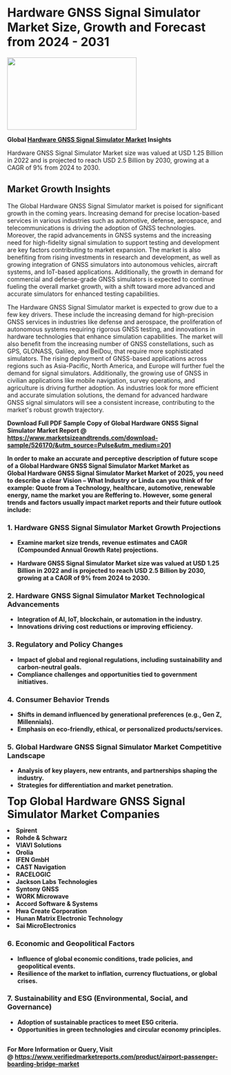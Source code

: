<H1>Hardware GNSS Signal Simulator Market Size, Growth and Forecast from 2024 - 2031</H1><img class="aligncenter size-medium wp-image-584254" src="https://thirdeyenews.in/wp-content/uploads/2024/09/Global-Market-Research-300x168.jpeg" alt="" width="300" height="168" /><p><strong>Global&nbsp;<a href="https://www.marketsizeandtrends.com/download-sample/526170/&amp;utm_source=Pulse&amp;utm_medium=201">Hardware GNSS Signal Simulator Market</a> Insights</strong></p><p>Hardware GNSS Signal Simulator Market size was valued at USD 1.25 Billion in 2022 and is projected to reach USD 2.5 Billion by 2030, growing at a CAGR of 9% from 2024 to 2030.</p><p><h2>Market Growth Insights</h2> <p>The Global Hardware GNSS Signal Simulator market is poised for significant growth in the coming years. Increasing demand for precise location-based services in various industries such as automotive, defense, aerospace, and telecommunications is driving the adoption of GNSS technologies. Moreover, the rapid advancements in GNSS systems and the increasing need for high-fidelity signal simulation to support testing and development are key factors contributing to market expansion. The market is also benefiting from rising investments in research and development, as well as growing integration of GNSS simulators into autonomous vehicles, aircraft systems, and IoT-based applications. Additionally, the growth in demand for commercial and defense-grade GNSS simulators is expected to continue fueling the overall market growth, with a shift toward more advanced and accurate simulators for enhanced testing capabilities.</p> <p><strong></strong></p> <p>The Hardware GNSS Signal Simulator market is expected to grow due to a few key drivers. These include the increasing demand for high-precision GNSS services in industries like defense and aerospace, the proliferation of autonomous systems requiring rigorous GNSS testing, and innovations in hardware technologies that enhance simulation capabilities. The market will also benefit from the increasing number of GNSS constellations, such as GPS, GLONASS, Galileo, and BeiDou, that require more sophisticated simulators. The rising deployment of GNSS-based applications across regions such as Asia-Pacific, North America, and Europe will further fuel the demand for signal simulators. Additionally, the growing use of GNSS in civilian applications like mobile navigation, survey operations, and agriculture is driving further adoption. As industries look for more efficient and accurate simulation solutions, the demand for advanced hardware GNSS signal simulators will see a consistent increase, contributing to the market's robust growth trajectory.</p> <p><strong></p><p><span class=""><strong>Download Full PDF Sample Copy of Global Hardware GNSS Signal Simulator Market Report</strong> @ <a href="https://www.marketsizeandtrends.com/download-sample/526170/&amp;utm_source=Pulse&amp;utm_medium=201" target="_blank">https://www.marketsizeandtrends.com/download-sample/526170/&amp;utm_source=Pulse&amp;utm_medium=201</a></span></p><p>In order to make an accurate and perceptive description of future scope of a Global&nbsp;Hardware GNSS Signal Simulator Market Market as Global&nbsp;Hardware GNSS Signal Simulator Market Market of 2025, you need to describe a clear Vision &ndash; What Industry or Linda can you think of for example: Quote from a Technology, healthcare, automotive, renewable energy, name the market you are Reffering to. However, some general trends and factors usually impact market reports and their future outlook include:</p><h3>1.&nbsp;<strong>Hardware GNSS Signal Simulator Market Growth Projections</strong></h3><ul><li>Examine market size trends, revenue estimates and CAGR (Compounded Annual Growth Rate) projections.</li><li><p>Hardware GNSS Signal Simulator Market size was valued at USD 1.25 Billion in 2022 and is projected to reach USD 2.5 Billion by 2030, growing at a CAGR of 9% from 2024 to 2030.</p></li></ul><h3>2.&nbsp;<strong>Hardware GNSS Signal Simulator Market Technological Advancements</strong></h3><ul><li>Integration of AI, IoT, blockchain, or automation in the industry.</li><li>Innovations driving cost reductions or improving efficiency.</li></ul><h3>3.&nbsp;<strong>Regulatory and Policy Changes</strong></h3><ul><li>Impact of global and regional regulations, including sustainability and carbon-neutral goals.</li><li>Compliance challenges and opportunities tied to government initiatives.</li></ul><h3>4.&nbsp;<strong>Consumer Behavior Trends</strong></h3><ul><li>Shifts in demand influenced by generational preferences (e.g., Gen Z, Millennials).</li><li>Emphasis on eco-friendly, ethical, or personalized products/services.</li></ul><h3>5.&nbsp;<strong>Global Hardware GNSS Signal Simulator Market Competitive Landscape</strong></h3><ul><li>Analysis of key players, new entrants, and partnerships shaping the industry.</li><li>Strategies for differentiation and market penetration.</li></ul><p data-pm-slice="1 1 []"><span style="color: inherit; font-family: inherit; font-size: 25px;">Top Global Hardware GNSS Signal Simulator Market Companies</span></p><div class="" data-test-id=""><p><li>Spirent</li><li> Rohde & Schwarz</li><li> VIAVI Solutions</li><li> Orolia</li><li> IFEN GmbH</li><li> CAST Navigation</li><li> RACELOGIC</li><li> Jackson Labs Technologies</li><li> Syntony GNSS</li><li> WORK Microwave</li><li> Accord Software & Systems</li><li> Hwa Create Corporation</li><li> Hunan Matrix Electronic Technology</li><li> Sai MicroElectronics</li></p></div><h3>6.&nbsp;<strong>Economic and Geopolitical Factors</strong></h3><ul><li>Influence of global economic conditions, trade policies, and geopolitical events.</li><li>Resilience of the market to inflation, currency fluctuations, or global crises.</li></ul><h3>7.&nbsp;<strong>Sustainability and ESG (Environmental, Social, and Governance)</strong></h3><ul><li>Adoption of sustainable practices to meet ESG criteria.</li><li>Opportunities in green technologies and circular economy principles.</li></ul><h2><strong style="font-size: 14px;">For More Information or Query, Visit @&nbsp;</strong><a style="background-color: #ffffff; font-size: 14px;" href="https://www.marketsizeandtrends.com/report/hardware-gnss-signal-simulator-market/" target="_blank">https://www.verifiedmarketreports.com/product/airport-passenger-boarding-bridge-market</a></h2>